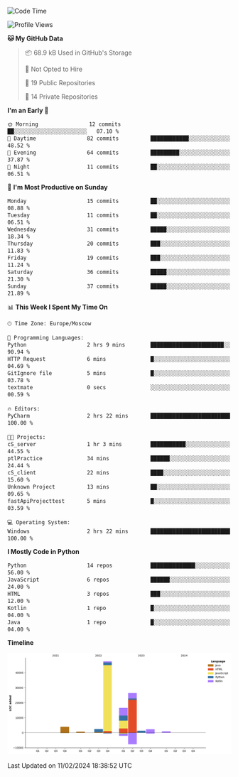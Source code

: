 <!--START_SECTION:waka-->
![Code Time](http://img.shields.io/badge/Code%20Time-186%20hrs%2047%20mins-blue)

![Profile Views](http://img.shields.io/badge/Profile%20Views-0-blue)

**🐱 My GitHub Data** 

> 📦 68.9 kB Used in GitHub's Storage 
 > 
> 🚫 Not Opted to Hire
 > 
> 📜 19 Public Repositories 
 > 
> 🔑 14 Private Repositories 
 > 
**I'm an Early 🐤** 

```text
🌞 Morning                12 commits          ██░░░░░░░░░░░░░░░░░░░░░░░   07.10 % 
🌆 Daytime                82 commits          ████████████░░░░░░░░░░░░░   48.52 % 
🌃 Evening                64 commits          █████████░░░░░░░░░░░░░░░░   37.87 % 
🌙 Night                  11 commits          ██░░░░░░░░░░░░░░░░░░░░░░░   06.51 % 
```
📅 **I'm Most Productive on Sunday** 

```text
Monday                   15 commits          ██░░░░░░░░░░░░░░░░░░░░░░░   08.88 % 
Tuesday                  11 commits          ██░░░░░░░░░░░░░░░░░░░░░░░   06.51 % 
Wednesday                31 commits          █████░░░░░░░░░░░░░░░░░░░░   18.34 % 
Thursday                 20 commits          ███░░░░░░░░░░░░░░░░░░░░░░   11.83 % 
Friday                   19 commits          ███░░░░░░░░░░░░░░░░░░░░░░   11.24 % 
Saturday                 36 commits          █████░░░░░░░░░░░░░░░░░░░░   21.30 % 
Sunday                   37 commits          █████░░░░░░░░░░░░░░░░░░░░   21.89 % 
```


📊 **This Week I Spent My Time On** 

```text
🕑︎ Time Zone: Europe/Moscow

💬 Programming Languages: 
Python                   2 hrs 9 mins        ███████████████████████░░   90.94 % 
HTTP Request             6 mins              █░░░░░░░░░░░░░░░░░░░░░░░░   04.69 % 
GitIgnore file           5 mins              █░░░░░░░░░░░░░░░░░░░░░░░░   03.78 % 
textmate                 0 secs              ░░░░░░░░░░░░░░░░░░░░░░░░░   00.59 % 

🔥 Editors: 
PyCharm                  2 hrs 22 mins       █████████████████████████   100.00 % 

🐱‍💻 Projects: 
cS_server                1 hr 3 mins         ███████████░░░░░░░░░░░░░░   44.55 % 
ptlPractice              34 mins             ██████░░░░░░░░░░░░░░░░░░░   24.44 % 
cS_client                22 mins             ████░░░░░░░░░░░░░░░░░░░░░   15.60 % 
Unknown Project          13 mins             ██░░░░░░░░░░░░░░░░░░░░░░░   09.65 % 
fastApiProjecttest       5 mins              █░░░░░░░░░░░░░░░░░░░░░░░░   03.59 % 

💻 Operating System: 
Windows                  2 hrs 22 mins       █████████████████████████   100.00 % 
```

**I Mostly Code in Python** 

```text
Python                   14 repos            ██████████████░░░░░░░░░░░   56.00 % 
JavaScript               6 repos             ██████░░░░░░░░░░░░░░░░░░░   24.00 % 
HTML                     3 repos             ███░░░░░░░░░░░░░░░░░░░░░░   12.00 % 
Kotlin                   1 repo              █░░░░░░░░░░░░░░░░░░░░░░░░   04.00 % 
Java                     1 repo              █░░░░░░░░░░░░░░░░░░░░░░░░   04.00 % 
```



**Timeline**

![Lines of Code chart](https://raw.githubusercontent.com/Adlemex/Adlemex/main/assets/bar_graph.png)


 Last Updated on 11/02/2024 18:38:52 UTC
<!--END_SECTION:waka-->
